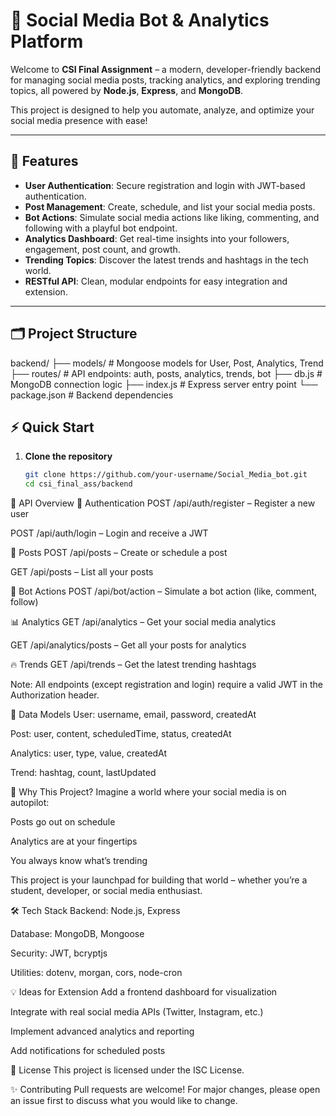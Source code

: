 # 🚀 Social Media Bot & Analytics Platform

Welcome to **CSI Final Assignment** – a modern, developer-friendly backend for managing social media posts, tracking analytics, and exploring trending topics, all powered by **Node.js**, **Express**, and **MongoDB**.

This project is designed to help you automate, analyze, and optimize your social media presence with ease!

---

## 🌟 Features

- **User Authentication**: Secure registration and login with JWT-based authentication.
- **Post Management**: Create, schedule, and list your social media posts.
- **Bot Actions**: Simulate social media actions like liking, commenting, and following with a playful bot endpoint.
- **Analytics Dashboard**: Get real-time insights into your followers, engagement, post count, and growth.
- **Trending Topics**: Discover the latest trends and hashtags in the tech world.
- **RESTful API**: Clean, modular endpoints for easy integration and extension.

---

## 🗂️ Project Structure
backend/
├── models/ # Mongoose models for User, Post, Analytics, Trend
├── routes/ # API endpoints: auth, posts, analytics, trends, bot
├── db.js # MongoDB connection logic
├── index.js # Express server entry point
└── package.json # Backend dependencies

## ⚡ Quick Start

1. **Clone the repository**
   ```bash
   git clone https://github.com/your-username/Social_Media_bot.git
   cd csi_final_ass/backend


  🔑 API Overview
🔐 Authentication
POST /api/auth/register – Register a new user

POST /api/auth/login – Login and receive a JWT

📝 Posts
POST /api/posts – Create or schedule a post

GET /api/posts – List all your posts

🤖 Bot Actions
POST /api/bot/action – Simulate a bot action (like, comment, follow)

📊 Analytics
GET /api/analytics – Get your social media analytics

GET /api/analytics/posts – Get all your posts for analytics

🔥 Trends
GET /api/trends – Get the latest trending hashtags

Note: All endpoints (except registration and login) require a valid JWT in the Authorization header.

🧩 Data Models
User: username, email, password, createdAt

Post: user, content, scheduledTime, status, createdAt

Analytics: user, type, value, createdAt

Trend: hashtag, count, lastUpdated

🤖 Why This Project?
Imagine a world where your social media is on autopilot:

Posts go out on schedule

Analytics are at your fingertips

You always know what’s trending

This project is your launchpad for building that world – whether you’re a student, developer, or social media enthusiast.

🛠️ Tech Stack
Backend: Node.js, Express

Database: MongoDB, Mongoose

Security: JWT, bcryptjs

Utilities: dotenv, morgan, cors, node-cron

💡 Ideas for Extension
Add a frontend dashboard for visualization

Integrate with real social media APIs (Twitter, Instagram, etc.)

Implement advanced analytics and reporting

Add notifications for scheduled posts

📄 License
This project is licensed under the ISC License.

✨ Contributing
Pull requests are welcome! For major changes, please open an issue first to discuss what you would like to change.


